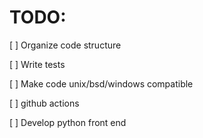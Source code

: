 # TODO:

[ ] Organize code structure

[ ] Write tests

[ ] Make code unix/bsd/windows compatible

[ ] github actions

[ ] Develop python front end
